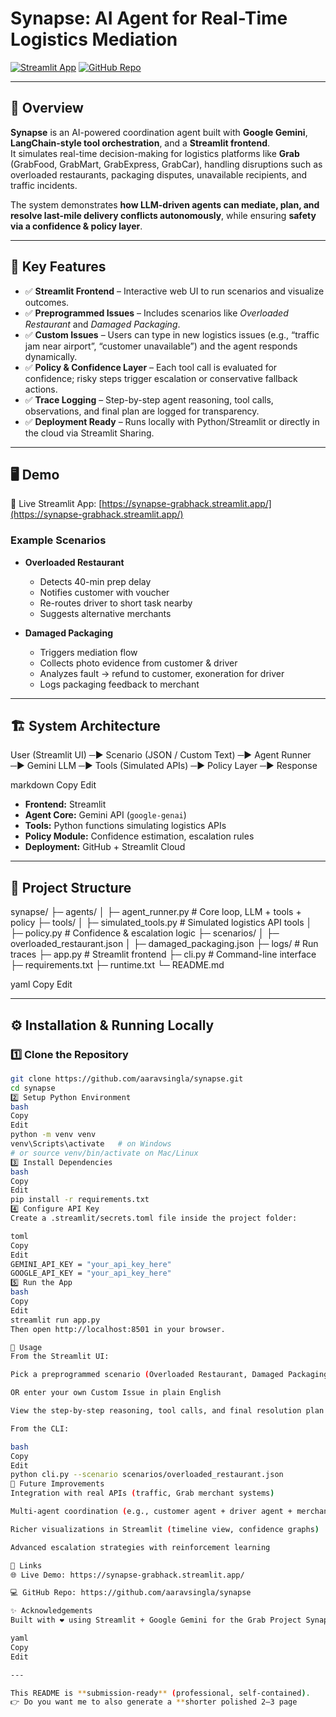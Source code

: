 # Synapse: AI Agent for Real-Time Logistics Mediation

[![Streamlit App](https://img.shields.io/badge/Streamlit-Live%20Demo-brightgreen)](https://synapse-grabhack.streamlit.app/)
[![GitHub Repo](https://img.shields.io/badge/GitHub-Source%20Code-blue)](https://github.com/aaravsingla/synapse)

---

## 📌 Overview
**Synapse** is an AI-powered coordination agent built with **Google Gemini**, **LangChain-style tool orchestration**, and a **Streamlit frontend**.  
It simulates real-time decision-making for logistics platforms like **Grab** (GrabFood, GrabMart, GrabExpress, GrabCar), handling disruptions such as overloaded restaurants, packaging disputes, unavailable recipients, and traffic incidents.  

The system demonstrates **how LLM-driven agents can mediate, plan, and resolve last-mile delivery conflicts autonomously**, while ensuring **safety via a confidence & policy layer**.

---

## 🚀 Key Features
- ✅ **Streamlit Frontend** – Interactive web UI to run scenarios and visualize outcomes.  
- ✅ **Preprogrammed Issues** – Includes scenarios like *Overloaded Restaurant* and *Damaged Packaging*.  
- ✅ **Custom Issues** – Users can type in new logistics issues (e.g., “traffic jam near airport”, “customer unavailable”) and the agent responds dynamically.  
- ✅ **Policy & Confidence Layer** – Each tool call is evaluated for confidence; risky steps trigger escalation or conservative fallback actions.  
- ✅ **Trace Logging** – Step-by-step agent reasoning, tool calls, observations, and final plan are logged for transparency.  
- ✅ **Deployment Ready** – Runs locally with Python/Streamlit or directly in the cloud via Streamlit Sharing.  

---

## 🖥️ Demo
🔗 Live Streamlit App: [https://synapse-grabhack.streamlit.app/](https://synapse-grabhack.streamlit.app/)  

### Example Scenarios
- **Overloaded Restaurant**  
  - Detects 40-min prep delay  
  - Notifies customer with voucher  
  - Re-routes driver to short task nearby  
  - Suggests alternative merchants  

- **Damaged Packaging**  
  - Triggers mediation flow  
  - Collects photo evidence from customer & driver  
  - Analyzes fault → refund to customer, exoneration for driver  
  - Logs packaging feedback to merchant  

---

## 🏗️ System Architecture
User (Streamlit UI) ─► Scenario (JSON / Custom Text) ─►
Agent Runner ─► Gemini LLM ─► Tools (Simulated APIs) ─► Policy Layer ─► Response

markdown
Copy
Edit

- **Frontend:** Streamlit  
- **Agent Core:** Gemini API (`google-genai`)  
- **Tools:** Python functions simulating logistics APIs  
- **Policy Module:** Confidence estimation, escalation rules  
- **Deployment:** GitHub + Streamlit Cloud  

---

## 📂 Project Structure
synapse/
├─ agents/
│ ├─ agent_runner.py # Core loop, LLM + tools + policy
├─ tools/
│ ├─ simulated_tools.py # Simulated logistics API tools
│ ├─ policy.py # Confidence & escalation logic
├─ scenarios/
│ ├─ overloaded_restaurant.json
│ ├─ damaged_packaging.json
├─ logs/ # Run traces
├─ app.py # Streamlit frontend
├─ cli.py # Command-line interface
├─ requirements.txt
├─ runtime.txt
└─ README.md

yaml
Copy
Edit

---

## ⚙️ Installation & Running Locally

### 1️⃣ Clone the Repository
```bash
git clone https://github.com/aaravsingla/synapse.git
cd synapse
2️⃣ Setup Python Environment
bash
Copy
Edit
python -m venv venv
venv\Scripts\activate   # on Windows
# or source venv/bin/activate on Mac/Linux
3️⃣ Install Dependencies
bash
Copy
Edit
pip install -r requirements.txt
4️⃣ Configure API Key
Create a .streamlit/secrets.toml file inside the project folder:

toml
Copy
Edit
GEMINI_API_KEY = "your_api_key_here"
GOOGLE_API_KEY = "your_api_key_here"
5️⃣ Run the App
bash
Copy
Edit
streamlit run app.py
Then open http://localhost:8501 in your browser.

📖 Usage
From the Streamlit UI:

Pick a preprogrammed scenario (Overloaded Restaurant, Damaged Packaging)

OR enter your own Custom Issue in plain English

View the step-by-step reasoning, tool calls, and final resolution plan

From the CLI:

bash
Copy
Edit
python cli.py --scenario scenarios/overloaded_restaurant.json
🔮 Future Improvements
Integration with real APIs (traffic, Grab merchant systems)

Multi-agent coordination (e.g., customer agent + driver agent + merchant agent)

Richer visualizations in Streamlit (timeline view, confidence graphs)

Advanced escalation strategies with reinforcement learning

📎 Links
🌐 Live Demo: https://synapse-grabhack.streamlit.app/

💻 GitHub Repo: https://github.com/aaravsingla/synapse

✨ Acknowledgements
Built with ❤️ using Streamlit + Google Gemini for the Grab Project Synapse Challenge.

yaml
Copy
Edit

---

This README is **submission-ready** (professional, self-contained).  
👉 Do you want me to also generate a **shorter polished 2–3 page 

